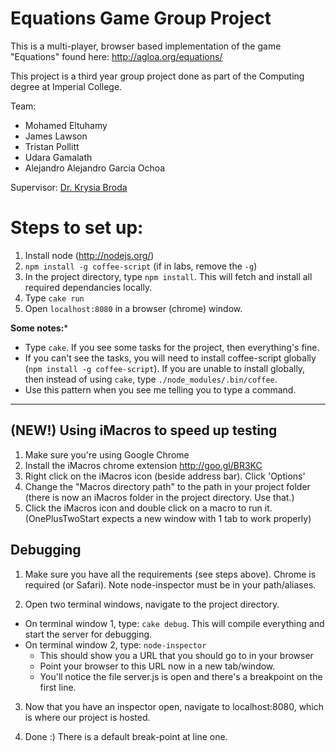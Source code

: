 Equations Game Group Project
============================

This is a multi-player, browser based implementation of the game "Equations" found here: http://agloa.org/equations/

This project is a third year group project done as part of the Computing degree at Imperial College.

Team:
* Mohamed Eltuhamy
* James Lawson
* Tristan Pollitt
* Udara Gamalath
* Alejandro Alejandro Garcia Ochoa

Supervisor: [Dr. Krysia Broda](http://www.doc.ic.ac.uk/~kb/)

Steps to set up:
================
1. Install node (http://nodejs.org/)
2. ```npm install -g coffee-script``` (if in labs, remove the ```-g```)
3. In the project directory, type ```npm install```. This will fetch and install all required dependancies locally.
4. Type ```cake run```
5. Open ```localhost:8080``` in a browser (chrome) window.

**Some notes:***
* Type ```cake```. If you see some tasks for the project, then everything's fine.
* If you can't see the tasks, you will need to install coffee-script globally (```npm install -g coffee-script```).
  If you are unable to install globally, then instead of using ```cake```, type ```./node_modules/.bin/coffee```.
* Use this pattern when you see me telling you to type a command.

---

(NEW!) Using iMacros to speed up testing
----------------------------------------
1. Make sure you're using Google Chrome
2. Install the iMacros chrome extension http://goo.gl/BR3KC
3. Right click on the iMacros icon (beside address bar). Click 'Options'
4. Change the "Macros directory path" to the path in your project folder (there is now an iMacros folder in the project directory. Use that.)
5. Click the iMacros icon and double click on a macro to run it. (OnePlusTwoStart expects a new window with 1 tab to work properly)


Debugging
---------
1. Make sure you have all the requirements (see steps above). Chrome is required (or Safari). Note node-inspector must be in your path/aliases.

2. Open two terminal windows, navigate to the project directory.
  - On terminal window 1, type: ```cake debug```. This will compile everything and start the server for debugging.
  - On terminal window 2, type: ```node-inspector```
    - This should show you a URL that you should go to in your browser
    - Point your browser to this URL now in a new tab/window.
    - You'll notice the file server.js is open and there's a breakpoint on the first line.

3. Now that you have an inspector open, navigate to localhost:8080, which is where our project is hosted. 

4. Done :) There is a default break-point at line one.